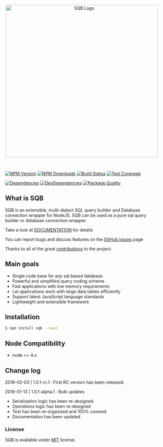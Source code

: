 
<p align="center">
  <img src="https://user-images.githubusercontent.com/3836517/32965280-1a2b63ce-cbe7-11e7-8ee1-ba47313503c5.png" width="500px" alt="SQB Logo"/>
</p>

<br>
  
[![NPM Version][npm-image]][npm-url]
[![NPM Downloads][downloads-image]][downloads-url]
[![Build Status][travis-image]][travis-url]
[![Test Coverage][coveralls-image]][coveralls-url]

[![Dependencies][dependencies-image]][dependencies-url]
[![DevDependencies][devdependencies-image]][devdependencies-url]
[![Package Quality][quality-image]][quality-url]


## What is SQB

SQB is an extensible, multi-dialect SQL query builder and Database connection wrapper for NodeJS. SQB can be used as a pure sql query builder or database connection wrapper.

Take a look at [DOCUMENTATION](https://panates.github.io/sqb/) for details

You can report bugs and discuss features on the [GitHub issues](https://github.com/panates/sqb/issues) page

Thanks to all of the great [contributions](https://github.com/panates/sqb/graphs/contributors) to the project.


## Main goals

- Single code base for any sql based database
- Powerful and simplified query coding scheme
- Fast applications with low memory requirements
- Let applications work with large data tables efficiently
- Support latest JavaScript language standards
- Lightweight and extensible framework


## Installation

```bash
$ npm install sqb --save
```

## Node Compatibility

  - node >= 4.x
  
## Change log

2018-02-03 | 1.0.1-rc.1 : First RC version has been released.


2018-01-13 | 1.0.1-alpha.1 : Bulk updates
- Serialization logic has been re-designed.
- Operations logic has been re-designed
- Test has been re-organized and 100% covered
- Documentation has been updated
  
### License
SQB is available under [MIT](LICENSE) license.

[npm-image]: https://img.shields.io/npm/v/sqb.svg
[npm-url]: https://npmjs.org/package/sqb
[travis-image]: https://img.shields.io/travis/panates/sqb/master.svg
[travis-url]: https://travis-ci.org/panates/sqb
[coveralls-image]: https://img.shields.io/coveralls/panates/sqb/master.svg
[coveralls-url]: https://coveralls.io/r/panates/sqb
[downloads-image]: https://img.shields.io/npm/dm/sqb.svg
[downloads-url]: https://npmjs.org/package/sqb
[gitter-image]: https://badges.gitter.im/panates/sqb.svg
[gitter-url]: https://gitter.im/panates/sqb?utm_source=badge&utm_medium=badge&utm_campaign=pr-badge&utm_content=badge
[dependencies-image]: https://david-dm.org/panates/sqb/status.svg
[dependencies-url]:https://david-dm.org/panates/sqb
[devdependencies-image]: https://david-dm.org/panates/sqb/dev-status.svg
[devdependencies-url]:https://david-dm.org/panates/sqb?type=dev
[quality-image]: http://npm.packagequality.com/shield/sqb.png
[quality-url]: http://packagequality.com/#?package=sqb